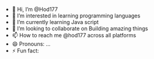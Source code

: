 - 👋 Hi, I’m @Hod177
- 👀 I’m interested in learning programming languages 
- 🌱 I’m currently learning Java script
- 💞️ I’m looking to collaborate on Building amazing things
- 📫 How to reach me @hod177 across all platforms 
- 😄 Pronouns: ...
- ⚡ Fun fact: 

<!---
Hod177/Hod177 is a ✨ special ✨ repository because its `README.md` (this file) appears on your GitHub profile.
You can click the Preview link to take a look at your changes.
--->
